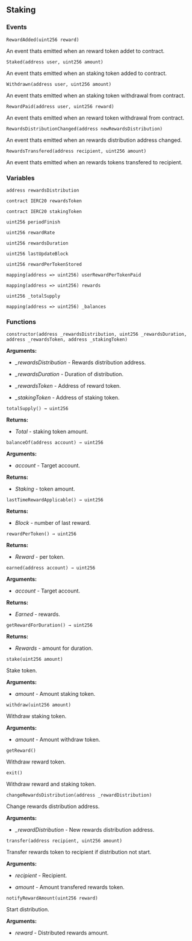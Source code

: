 ## Staking





### Events
```solidity
RewardAdded(uint256 reward)
```

An event thats emitted when an reward token addet to contract.



```solidity
Staked(address user, uint256 amount)
```

An event thats emitted when an staking token added to contract.



```solidity
Withdrawn(address user, uint256 amount)
```

An event thats emitted when an staking token withdrawal from contract.



```solidity
RewardPaid(address user, uint256 reward)
```

An event thats emitted when an reward token withdrawal from contract.



```solidity
RewardsDistributionChanged(address newRewardsDistribution)
```

An event thats emitted when an rewards distribution address changed.



```solidity
RewardsTransfered(address recipient, uint256 amount)
```

An event thats emitted when an rewards tokens transfered to recipient.




### Variables
```solidity
address rewardsDistribution
```

```solidity
contract IERC20 rewardsToken
```

```solidity
contract IERC20 stakingToken
```

```solidity
uint256 periodFinish
```

```solidity
uint256 rewardRate
```

```solidity
uint256 rewardsDuration
```

```solidity
uint256 lastUpdateBlock
```

```solidity
uint256 rewardPerTokenStored
```

```solidity
mapping(address => uint256) userRewardPerTokenPaid
```

```solidity
mapping(address => uint256) rewards
```

```solidity
uint256 _totalSupply
```

```solidity
mapping(address => uint256) _balances
```


### Functions
```solidity
constructor(address _rewardsDistribution, uint256 _rewardsDuration, address _rewardsToken, address _stakingToken)
```





**Arguments:**
- *_rewardsDistribution* - Rewards distribution address.

- *_rewardsDuration* - Duration of distribution.

- *_rewardsToken* - Address of reward token.

- *_stakingToken* - Address of staking token.

```solidity
totalSupply() → uint256
```





**Returns:**
- *Total* - staking token amount.

```solidity
balanceOf(address account) → uint256
```





**Arguments:**
- *account* - Target account.


**Returns:**
- *Staking* - token amount.

```solidity
lastTimeRewardApplicable() → uint256
```





**Returns:**
- *Block* - number of last reward.

```solidity
rewardPerToken() → uint256
```





**Returns:**
- *Reward* - per token.

```solidity
earned(address account) → uint256
```





**Arguments:**
- *account* - Target account.


**Returns:**
- *Earned* - rewards.

```solidity
getRewardForDuration() → uint256
```





**Returns:**
- *Rewards* - amount for duration.

```solidity
stake(uint256 amount)
```

Stake token.




**Arguments:**
- *amount* - Amount staking token.

```solidity
withdraw(uint256 amount)
```

Withdraw staking token.




**Arguments:**
- *amount* - Amount withdraw token.

```solidity
getReward()
```

Withdraw reward token.



```solidity
exit()
```

Withdraw reward and staking token.



```solidity
changeRewardsDistribution(address _rewardDistribution)
```

Change rewards distribution address.




**Arguments:**
- *_rewardDistribution* - New rewards distribution address.

```solidity
transfer(address recipient, uint256 amount)
```

Transfer rewards token to recipient if distribution not start.




**Arguments:**
- *recipient* - Recipient.

- *amount* - Amount transfered rewards token.

```solidity
notifyRewardAmount(uint256 reward)
```

Start distribution.




**Arguments:**
- *reward* - Distributed rewards amount.

